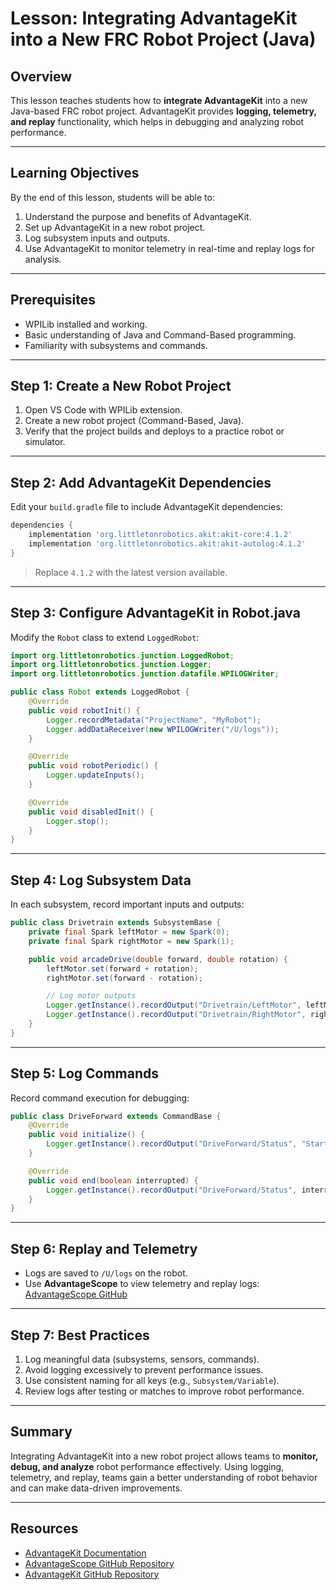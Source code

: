 # Lesson: Integrating AdvantageKit into a New FRC Robot Project (Java)

## Overview

This lesson teaches students how to **integrate AdvantageKit** into a new Java-based FRC robot project. AdvantageKit provides **logging, telemetry, and replay** functionality, which helps in debugging and analyzing robot performance.

---

## Learning Objectives

By the end of this lesson, students will be able to:

1. Understand the purpose and benefits of AdvantageKit.
2. Set up AdvantageKit in a new robot project.
3. Log subsystem inputs and outputs.
4. Use AdvantageKit to monitor telemetry in real-time and replay logs for analysis.

---

## Prerequisites

* WPILib installed and working.
* Basic understanding of Java and Command-Based programming.
* Familiarity with subsystems and commands.

---

## Step 1: Create a New Robot Project

1. Open VS Code with WPILib extension.
2. Create a new robot project (Command-Based, Java).
3. Verify that the project builds and deploys to a practice robot or simulator.

---

## Step 2: Add AdvantageKit Dependencies

Edit your `build.gradle` file to include AdvantageKit dependencies:

```gradle
dependencies {
    implementation 'org.littletonrobotics.akit:akit-core:4.1.2'
    implementation 'org.littletonrobotics.akit:akit-autolog:4.1.2'
}
```

> Replace `4.1.2` with the latest version available.

---

## Step 3: Configure AdvantageKit in Robot.java

Modify the `Robot` class to extend `LoggedRobot`:

```java
import org.littletonrobotics.junction.LoggedRobot;
import org.littletonrobotics.junction.Logger;
import org.littletonrobotics.junction.datafile.WPILOGWriter;

public class Robot extends LoggedRobot {
    @Override
    public void robotInit() {
        Logger.recordMetadata("ProjectName", "MyRobot");
        Logger.addDataReceiver(new WPILOGWriter("/U/logs"));
    }

    @Override
    public void robotPeriodic() {
        Logger.updateInputs();
    }

    @Override
    public void disabledInit() {
        Logger.stop();
    }
}
```

---

## Step 4: Log Subsystem Data

In each subsystem, record important inputs and outputs:

```java
public class Drivetrain extends SubsystemBase {
    private final Spark leftMotor = new Spark(0);
    private final Spark rightMotor = new Spark(1);

    public void arcadeDrive(double forward, double rotation) {
        leftMotor.set(forward + rotation);
        rightMotor.set(forward - rotation);

        // Log motor outputs
        Logger.getInstance().recordOutput("Drivetrain/LeftMotor", leftMotor.get());
        Logger.getInstance().recordOutput("Drivetrain/RightMotor", rightMotor.get());
    }
}
```

---

## Step 5: Log Commands

Record command execution for debugging:

```java
public class DriveForward extends CommandBase {
    @Override
    public void initialize() {
        Logger.getInstance().recordOutput("DriveForward/Status", "Started");
    }

    @Override
    public void end(boolean interrupted) {
        Logger.getInstance().recordOutput("DriveForward/Status", interrupted ? "Interrupted" : "Finished");
    }
}
```

---

## Step 6: Replay and Telemetry

* Logs are saved to `/U/logs` on the robot.
* Use **AdvantageScope** to view telemetry and replay logs:
  [AdvantageScope GitHub](https://github.com/Mechanical-Advantage/AdvantageScope)

---

## Step 7: Best Practices

1. Log meaningful data (subsystems, sensors, commands).
2. Avoid logging excessively to prevent performance issues.
3. Use consistent naming for all keys (e.g., `Subsystem/Variable`).
4. Review logs after testing or matches to improve robot performance.

---

## Summary

Integrating AdvantageKit into a new robot project allows teams to **monitor, debug, and analyze** robot performance effectively.
Using logging, telemetry, and replay, teams gain a better understanding of robot behavior and can make data-driven improvements.

---

## Resources

* [AdvantageKit Documentation](https://docs.advantagekit.org)
* [AdvantageScope GitHub Repository](https://github.com/Mechanical-Advantage/AdvantageScope)
* [AdvantageKit GitHub Repository](https://github.com/Mechanical-Advantage/AdvantageKit)
